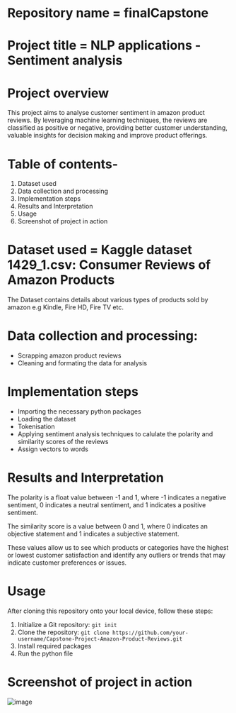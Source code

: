 # Repository name = finalCapstone

# Project title = NLP applications - Sentiment analysis

# Project overview
This project aims to analyse customer sentiment in amazon product reviews. By leveraging machine learning techniques, the reviews are classified as positive or negative, providing better customer understanding, valuable insights for decision making and improve product offerings.

# Table of contents-

1. Dataset used
2. Data collection and processing
3. Implementation steps
4. Results and Interpretation
5. Usage
6. Screenshot of project in action

# Dataset used = Kaggle dataset 1429_1.csv: Consumer Reviews of Amazon Products
The Dataset contains details about various types of products sold by amazon e.g
Kindle, Fire HD, Fire TV etc.

# Data collection and processing:
- Scrapping amazon product reviews
- Cleaning and formating the data for analysis

# Implementation steps
- Importing the necessary python packages
- Loading the dataset
- Tokenisation
- Applying sentiment analysis techniques to calulate the polarity and similarity scores of the reviews
- Assign vectors to words

# Results and Interpretation
The polarity is a float value between -1 and 1, where -1 indicates a negative
sentiment, 0 indicates a neutral sentiment, and 1 indicates a positive sentiment.

The similarity score is a value between 0 and 1, where 0 indicates an objective
statement and 1 indicates a subjective statement.

These values allow us to see which products or categories have the highest or lowest
customer satisfaction and identify any outliers or trends that may indicate customer
preferences or issues.

# Usage
After cloning this repository onto your local device, follow these steps:
1. Initialize a Git repository: `git init`
2. Clone the repository: `git clone https://github.com/your-username/Capstone-Project-Amazon-Product-Reviews.git`
3. Install required packages
4. Run the python file

# Screenshot of project in action
![image](https://github.com/Djethwa1/finalCapstone/assets/153332864/52bbb4ce-16e6-4cac-b92a-fd8e52c2f6a6)



